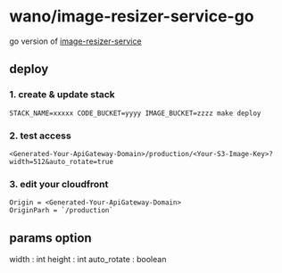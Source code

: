 # wano/image-resizer-service-go

go version of [image-resizer-service](https://serverlessrepo.aws.amazon.com/applications/arn:aws:serverlessrepo:us-east-1:526515951862:applications~image-resizer-service)

## deploy

### 1. create & update stack
```
STACK_NAME=xxxxx CODE_BUCKET=yyyy IMAGE_BUCKET=zzzz make deploy
```

### 2. test access

```
<Generated-Your-ApiGateway-Domain>/production/<Your-S3-Image-Key>?width=512&auto_rotate=true
```

### 3.  edit your cloudfront
```
Origin = <Generated-Your-ApiGateway-Domain>
OriginParh = `/production`
```

## params  option
width : int
height : int
auto_rotate : boolean

